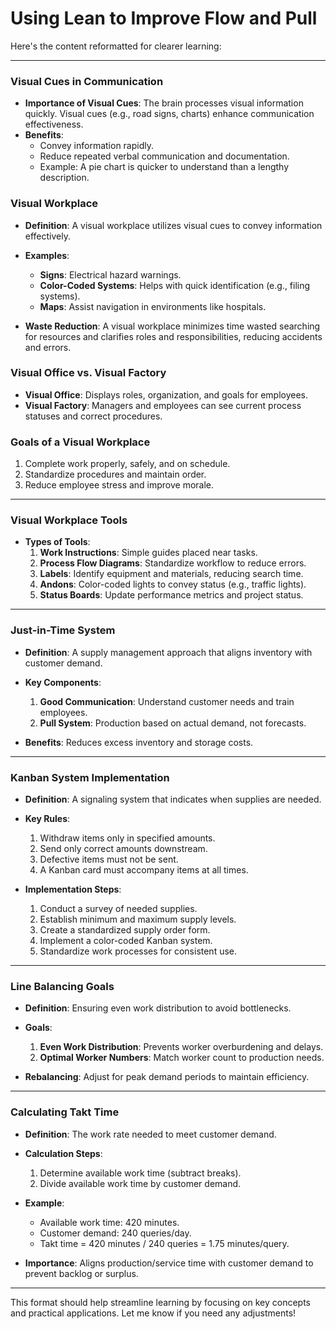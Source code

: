 # Using Lean to Improve Flow and Pull

Here's the content reformatted for clearer learning:

---

### Visual Cues in Communication

- **Importance of Visual Cues**: The brain processes visual information quickly. Visual cues (e.g., road signs, charts) enhance communication effectiveness.
- **Benefits**:
  - Convey information rapidly.
  - Reduce repeated verbal communication and documentation.
  - Example: A pie chart is quicker to understand than a lengthy description.

### Visual Workplace

- **Definition**: A visual workplace utilizes visual cues to convey information effectively.
- **Examples**:
  - **Signs**: Electrical hazard warnings.
  - **Color-Coded Systems**: Helps with quick identification (e.g., filing systems).
  - **Maps**: Assist navigation in environments like hospitals.

- **Waste Reduction**: A visual workplace minimizes time wasted searching for resources and clarifies roles and responsibilities, reducing accidents and errors.

### Visual Office vs. Visual Factory

- **Visual Office**: Displays roles, organization, and goals for employees.
- **Visual Factory**: Managers and employees can see current process statuses and correct procedures.

### Goals of a Visual Workplace

1. Complete work properly, safely, and on schedule.
2. Standardize procedures and maintain order.
3. Reduce employee stress and improve morale.

---

### Visual Workplace Tools

- **Types of Tools**:
  1. **Work Instructions**: Simple guides placed near tasks.
  2. **Process Flow Diagrams**: Standardize workflow to reduce errors.
  3. **Labels**: Identify equipment and materials, reducing search time.
  4. **Andons**: Color-coded lights to convey status (e.g., traffic lights).
  5. **Status Boards**: Update performance metrics and project status.

---

### Just-in-Time System

- **Definition**: A supply management approach that aligns inventory with customer demand.
- **Key Components**:
  1. **Good Communication**: Understand customer needs and train employees.
  2. **Pull System**: Production based on actual demand, not forecasts.
  
- **Benefits**: Reduces excess inventory and storage costs.

---

### Kanban System Implementation

- **Definition**: A signaling system that indicates when supplies are needed.
- **Key Rules**:
  1. Withdraw items only in specified amounts.
  2. Send only correct amounts downstream.
  3. Defective items must not be sent.
  4. A Kanban card must accompany items at all times.

- **Implementation Steps**:
  1. Conduct a survey of needed supplies.
  2. Establish minimum and maximum supply levels.
  3. Create a standardized supply order form.
  4. Implement a color-coded Kanban system.
  5. Standardize work processes for consistent use.

---

### Line Balancing Goals

- **Definition**: Ensuring even work distribution to avoid bottlenecks.
- **Goals**:
  1. **Even Work Distribution**: Prevents worker overburdening and delays.
  2. **Optimal Worker Numbers**: Match worker count to production needs.

- **Rebalancing**: Adjust for peak demand periods to maintain efficiency.

---

### Calculating Takt Time

- **Definition**: The work rate needed to meet customer demand.
- **Calculation Steps**:
  1. Determine available work time (subtract breaks).
  2. Divide available work time by customer demand.

- **Example**: 
  - Available work time: 420 minutes.
  - Customer demand: 240 queries/day.
  - Takt time = 420 minutes / 240 queries = 1.75 minutes/query.

- **Importance**: Aligns production/service time with customer demand to prevent backlog or surplus.

--- 

This format should help streamline learning by focusing on key concepts and practical applications. Let me know if you need any adjustments!